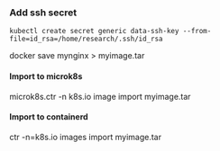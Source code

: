 

### Add ssh secret
```
kubectl create secret generic data-ssh-key --from-file=id_rsa=/home/research/.ssh/id_rsa
```

docker save mynginx > myimage.tar

#### Import to microk8s
microk8s.ctr -n k8s.io image import myimage.tar


#### Import to containerd
ctr -n=k8s.io images import myimage.tar
